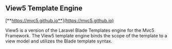 ## View5 Template Engine
[**https://mvc5.github.io**](https://mvc5.github.io)

View5 is a version of the Laravel Blade Templates engine for the Mvc5 Framework. The View5 template engine binds the scope of the template to a view model and utilizes the Blade template syntax.
